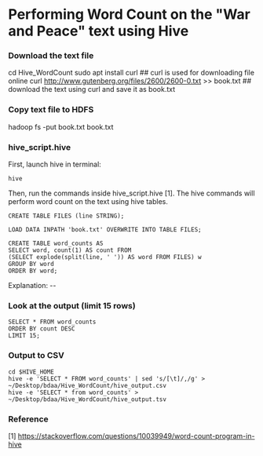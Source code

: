 # Performing Word Count on the "War and Peace" text using Hive
### Download the text file
cd Hive_WordCount
sudo apt install curl  ## curl is used for downloading file online
curl http://www.gutenberg.org/files/2600/2600-0.txt >> book.txt  ## download the text using curl and save it as book.txt

### Copy text file to HDFS
hadoop fs -put book.txt book.txt

### hive_script.hive
First, launch hive in terminal:  
```
hive  
```
Then, run the commands inside hive_script.hive [1]. The hive commands will perform word count on the text using hive tables.  

```
CREATE TABLE FILES (line STRING);

LOAD DATA INPATH 'book.txt' OVERWRITE INTO TABLE FILES;

CREATE TABLE word_counts AS
SELECT word, count(1) AS count FROM
(SELECT explode(split(line, ' ')) AS word FROM FILES) w
GROUP BY word
ORDER BY word;

```
Explanation: -- 

### Look at the output (limit 15 rows)
```
SELECT * FROM word_counts
ORDER BY count DESC
LIMIT 15;
```

### Output to CSV
```
cd $HIVE_HOME
hive -e 'SELECT * FROM word_counts' | sed 's/[\t]/,/g' > ~/Desktop/bdaa/Hive_WordCount/hive_output.csv
hive -e 'SELECT * from word_counts' > ~/Desktop/bdaa/Hive_WordCount/hive_output.tsv
```

### Reference 
[1] <https://stackoverflow.com/questions/10039949/word-count-program-in-hive>